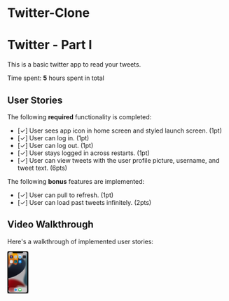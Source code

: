 # Twitter-Clone
 
# Twitter - Part I

This is a basic twitter app to read your tweets.

Time spent: **5** hours spent in total

## User Stories

The following **required** functionality is completed:

- [✓] User sees app icon in home screen and styled launch screen. (1pt)
- [✓] User can log in. (1pt)
- [✓] User can log out. (1pt)
- [✓] User stays logged in across restarts. (1pt)
- [✓] User can view tweets with the user profile picture, username, and tweet text. (6pts)

The following **bonus** features are implemented:

- [✓] User can pull to refresh. (1pt)
- [✓] User can load past tweets infinitely. (2pts)

## Video Walkthrough

Here's a walkthrough of implemented user stories:

<img src='twitter_demo.gif' title='Video Walkthrough' width='48' alt='Video Walkthrough' />
